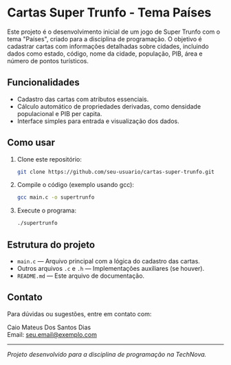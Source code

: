 # Cartas Super Trunfo - Tema Países

Este projeto é o desenvolvimento inicial de um jogo de Super Trunfo com o tema "Países", criado para a disciplina de programação. O objetivo é cadastrar cartas com informações detalhadas sobre cidades, incluindo dados como estado, código, nome da cidade, população, PIB, área e número de pontos turísticos.

## Funcionalidades

- Cadastro das cartas com atributos essenciais.
- Cálculo automático de propriedades derivadas, como densidade populacional e PIB per capita.
- Interface simples para entrada e visualização dos dados.

## Como usar

1. Clone este repositório:
   ```bash
   git clone https://github.com/seu-usuario/cartas-super-trunfo.git
   ```

2. Compile o código (exemplo usando gcc):
   ```bash
   gcc main.c -o supertrunfo
   ```

3. Execute o programa:
   ```bash
   ./supertrunfo
   ```

## Estrutura do projeto

- `main.c` — Arquivo principal com a lógica do cadastro das cartas.
- Outros arquivos `.c` e `.h` — Implementações auxiliares (se houver).
- `README.md` — Este arquivo de documentação.

## Contato

Para dúvidas ou sugestões, entre em contato com:

Caio Mateus Dos Santos Dias  
Email: seu.email@exemplo.com

---

*Projeto desenvolvido para a disciplina de programação na TechNova.*
